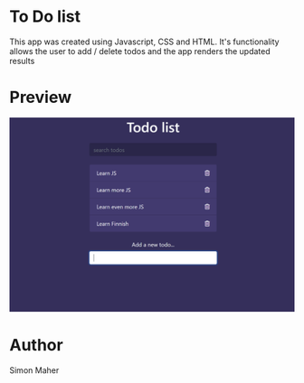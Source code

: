 # To Do list

This app was created using Javascript, CSS and HTML. It's functionality allows the user to add / delete todos and the app renders the updated results

# Preview

![Todos -Preview](./Todo.PNG)

# Author

Simon Maher